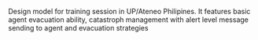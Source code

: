 Design model for training session in UP/Ateneo Philipines. It features basic agent evacuation ability, catastroph management with alert level message sending to agent and evacuation strategies